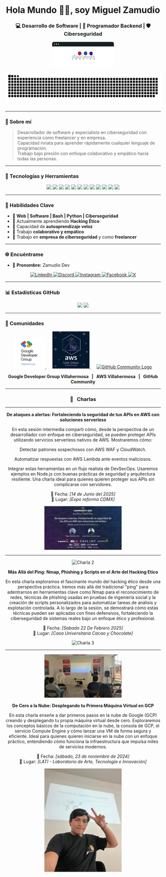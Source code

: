 <h1 align="center">Hola Mundo 🧠🤖, soy Miguel Zamudio</h1>
<h3 align="center">💻 Desarrollo de Software | 🧪 Programador Backend | 🛡️ Ciberseguridad</h3>

<p align="center">
  <img src="https://raw.githubusercontent.com/ELANONIMOGG/ELANONIMOGG/main/Elanonimo_github_profile.png" alt="Miguel Zamudio" width="200"/>
</p>

<p align="center">
  <img src="https://raw.githubusercontent.com/platane/snk/output/github-contribution-grid-snake.svg" alt="snake animation"/>
</p>

---

### 🧠 Sobre mí

> Desarrollador de software y especialista en ciberseguridad con experiencia como freelancer y en empresa.  
> Capacidad innata para aprender rápidamente cualquier lenguaje de programación.  
> Trabajo bajo presión con enfoque colaborativo y empático hacia todas las personas.  

---

### 🚀 Tecnologías y Herramientas

<p align="center">
  <img src="https://img.shields.io/badge/-Python-05122A?style=flat&logo=python" />
  <img src="https://img.shields.io/badge/-JavaScript-05122A?style=flat&logo=javascript" />
  <img src="https://img.shields.io/badge/-React-05122A?style=flat&logo=react" />
  <img src="https://img.shields.io/badge/-Node.js-05122A?style=flat&logo=node.js" />
  <img src="https://img.shields.io/badge/-Django-05122A?style=flat&logo=django&logoColor=092E20" />
  <img src="https://img.shields.io/badge/-Bootstrap-05122A?style=flat&logo=bootstrap&logoColor=563D7C" />
  <img src="https://img.shields.io/badge/-HTML-05122A?style=flat&logo=HTML5" />
  <img src="https://img.shields.io/badge/-CSS-05122A?style=flat&logo=CSS3&logoColor=1572B6" />
  <img src="https://img.shields.io/badge/-Git-05122A?style=flat&logo=git" />
  <img src="https://img.shields.io/badge/-GitHub-05122A?style=flat&logo=github" />
  <img src="https://img.shields.io/badge/-Markdown-05122A?style=flat&logo=markdown" />
  <img src="https://img.shields.io/badge/-VS%20Code-05122A?style=flat&logo=visual-studio-code&logoColor=007ACC" />
</p>

---

### 📌 Habilidades Clave

- 🧩 **Web | Software | Bash | Python | Ciberseguridad**
- 🌱 Actualmente aprendiendo **Hacking Ético**
- 🧠 Capacidad de **autoaprendizaje veloz**
- 🤝 Trabajo **colaborativo y empático**
- 🗽 Trabajo en **empresa de ciberseguridad** y como **freelancer**

---

### 🌐 Encuéntrame

- 📍 **Pronombre:** Zamudio Dev

<p align="center">
  <a href="https://www.linkedin.com/in/miguel-zamudio-dev/" target="_blank">
    <img src="https://img.shields.io/badge/LinkedIn-0A66C2?style=for-the-badge&logo=linkedin&logoColor=white" alt="LinkedIn"/>
  </a>
  <a href="https://discord.gg/rfXy3Mv8eB" target="_blank">
    <img src="https://img.shields.io/badge/Discord-5865F2?style=for-the-badge&logo=discord&logoColor=white" alt="Discord"/>
  </a>
  <a href="https://www.instagram.com/zamudio_dev/" target="_blank">
    <img src="https://img.shields.io/badge/Instagram-E4405F?style=for-the-badge&logo=instagram&logoColor=white" alt="Instagram"/>
  </a>
  <a href="https://www.facebook.com/zamudio4" target="_blank">
    <img src="https://img.shields.io/badge/Facebook-1877F2?style=for-the-badge&logo=facebook&logoColor=white" alt="Facebook"/>
  </a>
  <a href="https://x.com/ElAnonimo_gg" target="_blank">
    <img src="https://img.shields.io/badge/X-000000?style=for-the-badge&logo=x&logoColor=white" alt="X"/>
  </a>
</p>

---

### 📊 Estadísticas GitHub

<p align="center">
  <img height="180em" src="https://github-readme-stats-eight-theta.vercel.app/api?username=ELANONIMOGG&show_icons=true&theme=tokyonight&include_all_commits=true&count_private=true"/>
  <img height="180em" src="https://github-readme-stats-eight-theta.vercel.app/api/top-langs/?username=ELANONIMOGG&layout=compact&langs_count=8&theme=tokyonight"/>
</p>

---

### 🧩 Comunidades

<p align="center">
  <a href="https://gdg.community.dev/gdg-villahermosa/" target="_blank">
    <img src="src/GDG_VILLA.jpg" alt="GDG Logo" width="100" />
  </a>
  &nbsp;&nbsp;&nbsp;&nbsp;
  <a href="https://www.meetup.com/aws-ug-villahermosa/" target="_blank">
    <img src="src/AWS_villa.jpg" alt="AWS Logo" width="120" />
  </a>
  &nbsp;&nbsp;&nbsp;&nbsp;
  <a href="https://www.meetup.com/gittogether-latam/" target="_blank">
    <img src="https://github.githubassets.com/images/modules/logos_page/GitHub-Mark.png" alt="GitHub Community Logo" width="80" />
  </a>
</p>

<p align="center"><b>Google Developer Group Villahermosa &nbsp; | &nbsp; AWS Villahermosa &nbsp; | &nbsp; GitHub Community </b></p>

---
<div align="center">

### 🎤 &nbsp; Charlas
</div>

---

<div align="center">

<!-- Charla 1 -->
  
**De ataques a alertas: Fortaleciendo la seguridad de tus APIs en AWS con soluciones serverless**  

En esta sesión intermedia comparti cómo, desde la perspectiva de un desarrollador con enfoque en ciberseguridad, se pueden proteger APIs utilizando servicios serverless nativos de AWS. Mostraremos cómo:

Detectar patrones sospechosos con AWS WAF y CloudWatch.

Automatizar respuestas con AWS Lambda ante eventos maliciosos.

Integrar estas herramientas en un flujo realista de DevSecOps. Usaremos ejemplos en Node.js con buenas prácticas de seguridad y arquitectura resiliente. Una charla ideal para quienes quieren proteger sus APIs sin complicarse con servidores.

📅 Fecha: _[14 de Junio del 2025]_  
📍 Lugar: _[Expo reforma CDMX]_

<img src="src/Zam6.jpeg" alt="Charla 2" width="250"/>


---

<!-- Charla 2 -->

<img src="src/Zam2.avif" alt="Charla 2" width="250"/>
  
**Más Allá del Ping: Nmap, Phishing y Scripts en eI Arte del Hacking Etico**  

En esta charla exploramos el fascinante mundo del hacking ético desde una perspectiva práctica. Iremos más allá del tradicional "ping" para adentrarnos en herramientas clave como Nmap para el reconocimiento de redes, técnicas de phishing usadas en pruebas de ingeniería social y la creación de scripts personalizados para automatizar tareas de análisis y explotación controlada.
A lo largo de la sesión, se demostrará cómo estas técnicas pueden ser aplicadas con fines defensivos, fortaleciendo la ciberseguridad de sistemas reales bajo un enfoque ético y profesional.

📅 Fecha: _[Sabado 22 De Febrero 2025]_  
📍 Lugar: _[Casa Universitaria Cacao y Chocolate]_

<img src="src/Zam3.avif" alt="Charla 3" width="250"/>

---

<!-- Charla 3 -->

<img src="src/Zam5.jpeg" alt="Charla 3" width="250"/>

**De Cero a la Nube: Desplegando tu Primera Máquina Virtual en GCP**  

En esta charla enseñe a dar  primeros pasos en la nube de Google (GCP) creando y desplegando tu propia máquina virtual desde cero. Exploraremos los conceptos básicos de la computación en la nube, la consola de GCP, el servicio Compute Engine y cómo lanzar una VM de forma segura y eficiente.
Ideal para quienes quieren iniciarse en la nube con un enfoque práctico, entendiendo cómo funciona la infraestructura que impulsa miles de servicios modernos.  

📅 Fecha: _[sábado, 23 de noviembre de 2024]_  
📍 Lugar: _[LATI - Laboratorio de Arte, Tecnología e Innovación]_

<img src="src/Zam4.jpeg" alt="Charla 3" width="250"/>


</div>